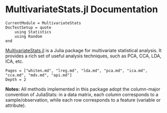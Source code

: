 # MultivariateStats.jl Documentation

```@meta
CurrentModule = MultivariateStats
DocTestSetup = quote
    using Statistics
    using Random
end
```

[MultivariateStats.jl](https://github.com/JuliaStats/MultivariateStats.jl) is a Julia package for multivariate statistical analysis. It provides a rich set of useful analysis techniques, such as PCA, CCA, LDA, ICA, etc.

```@contents
Pages = ["whiten.md", "lreg.md", "lda.md", "pca.md", "ica.md", "cca.md", "mds.md", "api.md"]
Depth = 2
```

**Notes:** All methods implemented in this package adopt the column-major convention of JuliaStats: in a data matrix, each column corresponds to a sample/observation, while each row corresponds to a feature (variable or attribute).
